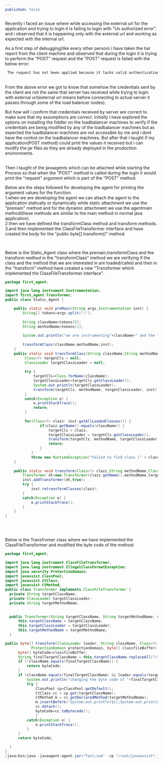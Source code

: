 ```yaml
---
published: false
---
```

Recently i faced an issue where while accessing the external url for the application and trying to login it is failing to login with "Un authorized error". and i observed that it is happening only with the external url and working as expected with the internal url.<br/>

As a first step of debugging(like every other person) i have taken the har report from the client machine and observed that during the login it is trying to perform the "POST" request and the "POST" request is failed with the below error:<br/>
```java
 The request has not been applied because it lacks valid authentication credentials for the target resource
 ```
 <br/>
From the above error we got to know that somehow the credentials sent by the client are not the same that server has received while trying to login with external url(external url means before connecting to actual server it passes through some of the load balancer nodes).
<br/>

But how will i confirm that credentials received by server are correct to make sure that my assumptions are correct. initially i have explored the options on installing the fiddler on the loadbalancer machines to verify if the credentials are being modified by any of the loadbalancer machines but as expected the loadbalancer machines are not accessible by me and i dont have the control on the loadbalancer machines. But after that i taught if my application(POST method) could print the values it received but i can modify the jar files as they are already deployed in the production environments.
<br/><br/>

Then i taught of the javaagents which can be attached while starting the Process so that when the "POST" method is called during the login it would print the "request" argument which is part of the "POST" method.
<br/>

Below are the steps followed for developing the agent for printing the argument values for the function:<br/>
1.when we are developing the agent we can attach the agent to the application statically or dynamically while static attachment we use the "premain" method and for the dynamic attachment we use the agentmain method(these methods are similar to the main method in normal java application).<br/>
2.then we have defined the transformClass method and transform methods.<br/>
3.and then implemented the ClassFileTransformer interface and have created the body for the "public byte[] transform()" method.<br/>

<br/>

Below is the Static_Agent class where the premain,transformClass and the transform method in the "transformClass" method we are verifying if the class and the method that we are interested in are loaded/called and then in the "transform" method  have created a new "Transformer which implemented the ClassFileTransformer interface".<br/>

```java
package first_agent;

import java.lang.instrument.Instrumentation;
import first_agent.Transformer;
public class Static_Agent {

	public static void preMain(String args,Instrumentation inst) {
		String[] tokens=args.split(";");
		
		String className=tokens[0];
		String methodName=tokens[1];
		
		System.out.println("we are instrumenting"+className+" and the "+methodName+" method");
		
		transformClass(className,methodName,inst);
	}
	public static void transformClass(String className,String methodName,Instrumentation inst) {
		 Class<?> targetCls = null;
	     ClassLoader targetClassLoader = null;
	     
	     try {
	    	 targetCls=Class.forName(className);
	    	 targetClassLoader=targetCls.getClassLoader();
	    	 System.out.println(targetClassLoader);
             transform(targetCls, methodName, targetClassLoader, inst);
	     }
	     catch(Exception e) {
	    	 e.printStackTrace();
	    	 return;
	     }
	     
	     for(Class<?> clazz: inst.getAllLoadedClasses()) {
	            if(clazz.getName().equals(className)) {
	                targetCls = clazz;
	                targetClassLoader = targetCls.getClassLoader();
	                transform(targetCls, methodName, targetClassLoader, inst);
	                return;
	            }
	        }
	        throw new RuntimeException("Failed to find class [" + className + "]");
	}
	
	public static void transform(Class<?> clazz,String methodName,ClassLoader targetClassLoader,Instrumentation inst) {
		Transformer dt=new Transformer(clazz.getName(),methodName,targetClassLoader);
		inst.addTransformer(dt,true);
		try {
			inst.retransformClasses(clazz);
		}
		catch(Exception e) {
			e.printStackTrace();
		}
	}
}
```
<br/><br/>

Below is the Transfromer class where we have implemented the ClassFileTransformer and modified the byte code of the method:<br/>
```java
package first_agent;

import java.lang.instrument.ClassFileTransformer;
import java.lang.instrument.IllegalClassFormatException;
import java.security.ProtectionDomain;
import javassist.ClassPool;
import javassist.CtClass;
import javassist.CtMethod;
public class Transformer implements ClassFileTransformer {
  private String targetClassName;
  private ClassLoader targetClassLoader;
  private String targetMethodName;
  
  
  public Transformer(String targetClassName, String targetMethodName, ClassLoader targetClassLoader) {
      this.targetClassName = targetClassName;
      this.targetClassLoader = targetClassLoader;
      this.targetMethodName = targetMethodName;
  }

public byte[] transform(ClassLoader loader, String className, Class<?> classBeingRedefined,
            ProtectionDomain protectionDomain, byte[] classfileBuffer) throws IllegalClassFormatException{
	  byte[] byteCode=classfileBuffer;
      String finalTargetClassName = this.targetClassName.replaceAll("\\.", "/");
      if (!className.equals(finalTargetClassName)) {
          return byteCode;
      }
      if (className.equals(finalTargetClassName) && loader.equals(targetClassLoader)) {
    	  System.out.println("changing the byte code of "+finalTargetClassName);
    	  try {
    		  ClassPool cp=ClassPool.getDefault();
    		  CtClass cc = cp.get(targetClassName);
              CtMethod m = cc.getDeclaredMethod(targetMethodName);
              m.insertBefore("System.out.println($1);System.out.println($2);");
              cc.detach();
              byteCode=cc.toBytecode();
              }
    	  catch(Exception e) {
    		  e.printStackTrace();
    	  }
      }
	  return byteCode;

  }
}
/java/bin/java -javaagent:agent.jar="Test;sum" -cp "/root/javaassist*.jar:Test.jar" Test
```

 
